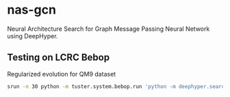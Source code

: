 # nas-gcn
Neural Architecture Search for Graph Message Passing Neural Network using DeepHyper.

## Testing on LCRC Bebop
Regularized evolution for QM9 dataset
```bash
srun -n 30 python -m tuster.system.bebop.run 'python -m deephyper.search.nas.regevo --evaluator ray --redis-address {redis_address} --problem nas_gcn.qm9.problem.Problem'
```

